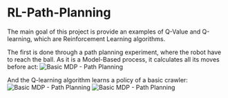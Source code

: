 # RL-Path-Planning

The main goal of this project is provide an examples of Q-Value and Q-learning, which are Reinforcement Learning algorithms. 

The first is done through a path planning experiment, where the robot have to reach the ball. As it is a Model-Based process, it calculates all its moves before act:
![Basic MDP - Path Planning](https://cloud.githubusercontent.com/assets/12956069/15630585/6561a0fa-2518-11e6-9b4e-58442606ea9c.jpg)

And the Q-learning algorithm learns a policy of a basic crawler:
![Basic MDP - Path Planning](https://github.com/lucasbsimao/RL-Basics/blob/master/Q-Learning/RL-1.png)
![Basic MDP - Path Planning](https://github.com/lucasbsimao/RL-Basics/blob/master/Q-Learning/RL-2.png)


